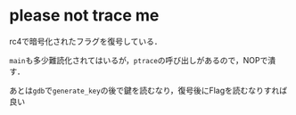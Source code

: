 # please not trace me

rc4で暗号化されたフラグを復号している．

`main`も多少難読化されてはいるが，`ptrace`の呼び出しがあるので，NOPで潰す．

あとは`gdb`で`generate_key`の後で鍵を読むなり，復号後にFlagを読むなりすれば良い

